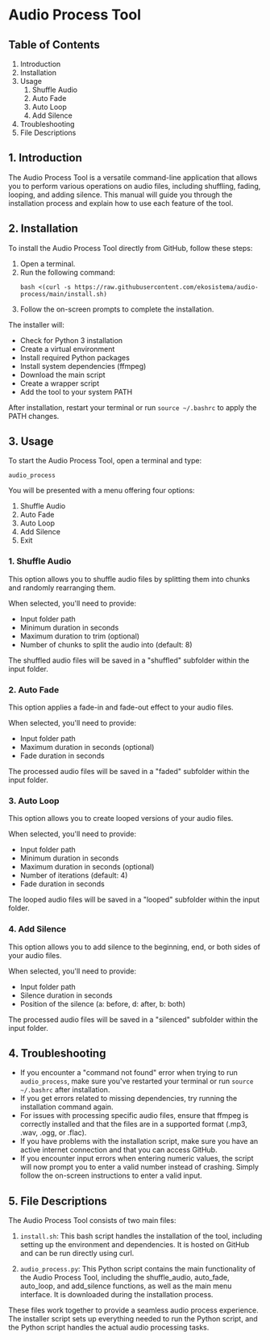 # Audio Process Tool

## Table of Contents
1. Introduction
2. Installation
3. Usage
   1. Shuffle Audio
   2. Auto Fade
   3. Auto Loop
   4. Add Silence
4. Troubleshooting
5. File Descriptions

## 1. Introduction

The Audio Process Tool is a versatile command-line application that allows you to perform various operations on audio files, including shuffling, fading, looping, and adding silence. This manual will guide you through the installation process and explain how to use each feature of the tool.

## 2. Installation

To install the Audio Process Tool directly from GitHub, follow these steps:

1. Open a terminal.
2. Run the following command:
   ```
   bash <(curl -s https://raw.githubusercontent.com/ekosistema/audio-process/main/install.sh)
   ```
3. Follow the on-screen prompts to complete the installation.

The installer will:
- Check for Python 3 installation
- Create a virtual environment
- Install required Python packages
- Install system dependencies (ffmpeg)
- Download the main script
- Create a wrapper script
- Add the tool to your system PATH

After installation, restart your terminal or run `source ~/.bashrc` to apply the PATH changes.

## 3. Usage

To start the Audio Process Tool, open a terminal and type:

```
audio_process
```

You will be presented with a menu offering four options:

1. Shuffle Audio
2. Auto Fade
3. Auto Loop
4. Add Silence
5. Exit

### 1. Shuffle Audio

This option allows you to shuffle audio files by splitting them into chunks and randomly rearranging them.

When selected, you'll need to provide:
- Input folder path
- Minimum duration in seconds
- Maximum duration to trim (optional)
- Number of chunks to split the audio into (default: 8)

The shuffled audio files will be saved in a "shuffled" subfolder within the input folder.

### 2. Auto Fade

This option applies a fade-in and fade-out effect to your audio files.

When selected, you'll need to provide:
- Input folder path
- Maximum duration in seconds (optional)
- Fade duration in seconds

The processed audio files will be saved in a "faded" subfolder within the input folder.

### 3. Auto Loop

This option allows you to create looped versions of your audio files.

When selected, you'll need to provide:
- Input folder path
- Minimum duration in seconds
- Maximum duration in seconds (optional)
- Number of iterations (default: 4)
- Fade duration in seconds

The looped audio files will be saved in a "looped" subfolder within the input folder.

### 4. Add Silence

This option allows you to add silence to the beginning, end, or both sides of your audio files.

When selected, you'll need to provide:
- Input folder path
- Silence duration in seconds
- Position of the silence (a: before, d: after, b: both)

The processed audio files will be saved in a "silenced" subfolder within the input folder.

## 4. Troubleshooting

- If you encounter a "command not found" error when trying to run `audio_process`, make sure you've restarted your terminal or run `source ~/.bashrc` after installation.
- If you get errors related to missing dependencies, try running the installation command again.
- For issues with processing specific audio files, ensure that ffmpeg is correctly installed and that the files are in a supported format (.mp3, .wav, .ogg, or .flac).
- If you have problems with the installation script, make sure you have an active internet connection and that you can access GitHub.
- If you encounter input errors when entering numeric values, the script will now prompt you to enter a valid number instead of crashing. Simply follow the on-screen instructions to enter a valid input.

## 5. File Descriptions

The Audio Process Tool consists of two main files:

1. `install.sh`: This bash script handles the installation of the tool, including setting up the environment and dependencies. It is hosted on GitHub and can be run directly using curl.

2. `audio_process.py`: This Python script contains the main functionality of the Audio Process Tool, including the shuffle_audio, auto_fade, auto_loop, and add_silence functions, as well as the main menu interface. It is downloaded during the installation process.

These files work together to provide a seamless audio process experience. The installer script sets up everything needed to run the Python script, and the Python script handles the actual audio processing tasks.